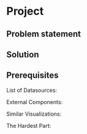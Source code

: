 # Project

## Problem statement

## Solution

## Prerequisites

List of Datasources:

External Components:

Similar Visualizations:

The Hardest Part:

